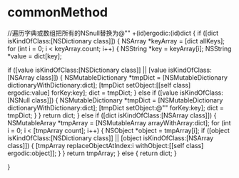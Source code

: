# commonMethod
//遍历字典或数组把所有的NSnull替换为@""
+(id)ergodic:(id)dict
{
if ([dict isKindOfClass:[NSDictionary class]]) {
NSArray *keyArray = [dict allKeys];
for (int i = 0; i < keyArray.count; i++) {
NSString *key = keyArray[i];
NSString *value = dict[key];

if ([value isKindOfClass:[NSDictionary class]] ||
[value isKindOfClass:[NSArray class]]) {
NSMutableDictionary *tmpDict = [NSMutableDictionary dictionaryWithDictionary:dict];
[tmpDict setObject:[[self class] ergodic:value] forKey:key];
dict = tmpDict;
} else if ([value isKindOfClass:[NSNull class]]) {
NSMutableDictionary *tmpDict = [NSMutableDictionary dictionaryWithDictionary:dict];
[tmpDict setObject:@"" forKey:key];
dict = tmpDict;
}
}
return dict;
} else if ([dict isKindOfClass:[NSArray class]]) {
NSMutableArray *tmpArray = [NSMutableArray arrayWithArray:dict];
for (int i = 0; i < [tmpArray count]; i++) {
NSObject *object = tmpArray[i];
if ([object isKindOfClass:[NSDictionary class]] ||
[object isKindOfClass:[NSArray class]]) {
[tmpArray replaceObjectAtIndex:i  withObject:[[self class] ergodic:object]];
}
}
return tmpArray;
} else {
return dict;
}

}



